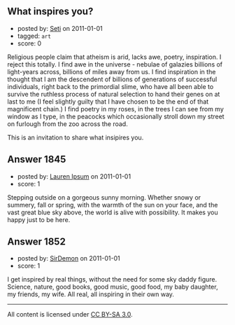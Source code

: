 ## What inspires you?

- posted by: [Seti](https://stackexchange.com/users/-1/247-seti) on 2011-01-01
- tagged: `art`
- score: 0

Religious people claim that atheism is arid, lacks awe, poetry, inspiration. I reject this totally. I find awe in the universe - nebulae of galazies billions of light-years across, billions of miles away from us. I find inspiration in the thought that I am the descendent of billions of generations of successful individuals, right back to the primordial slime, who have all been able to survive the ruthless process of natural selection to hand their genes on at last to me (I feel slightly guilty that I have chosen to be the end of that magnificent chain.) I find poetry in my roses, in the trees I can see from my window as I type, in the peacocks which occasionally stroll down my street on furlough from the zoo across the road. 

This is an invitation to share what insipires you. 


## Answer 1845

- posted by: [Lauren Ipsum](https://stackexchange.com/users/-1/71-lauren-ipsum) on 2011-01-01
- score: 1

Stepping outside on a gorgeous sunny morning. Whether snowy or summery, fall or spring, with the warmth of the sun on your face, and the vast great blue sky above, the world is alive with possibility. It makes you happy just to be here.


## Answer 1852

- posted by: [SirDemon](https://stackexchange.com/users/-1/676-sirdemon) on 2011-01-01
- score: 1

I get inspired by real things, without the need for some sky daddy figure. Science, nature, good books, good music, good food, my baby daughter, my friends, my wife. All real, all inspiring in their own way.



---

All content is licensed under [CC BY-SA 3.0](https://creativecommons.org/licenses/by-sa/3.0/).
